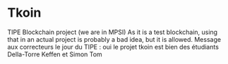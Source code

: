 # Tkoin
TIPE Blockchain project (we are in MPSI)
As it is a test blockchain, using that in an actual project is probably a bad idea, but it is allowed.
Message aux correcteurs le jour du TIPE : oui le projet tkoin est bien des étudiants Della-Torre Keffen et Simon Tom
